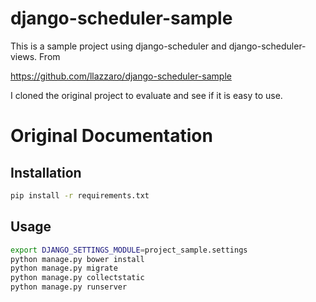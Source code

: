 django-scheduler-sample
=======================

This is a sample project using django-scheduler and django-scheduler-views.
From

https://github.com/llazzaro/django-scheduler-sample

I cloned the original project to evaluate and see if it is easy to use.


# Original Documentation

## Installation
```bash
pip install -r requirements.txt
```

## Usage

```bash
export DJANGO_SETTINGS_MODULE=project_sample.settings
python manage.py bower install
python manage.py migrate
python manage.py collectstatic
python manage.py runserver
```
